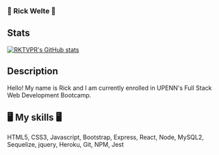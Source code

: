 ### 👾 Rick Welte 👾

## Stats
[![RKTVPR's GitHub stats](https://github-readme-stats.vercel.app/api?username=RKTVPR)](https://github.com/anuraghazra/github-readme-stats)


## Description
Hello! My name is Rick and I am currently enrolled in UPENN's Full Stack Web Development Bootcamp.

## 🖥️ My skills 🖥️
HTML5,
CSS3,
Javascript,
Bootstrap,
Express,
React,
Node,
MySQL2,
Sequelize,
jquery,
Heroku,
Git,
NPM,
Jest

